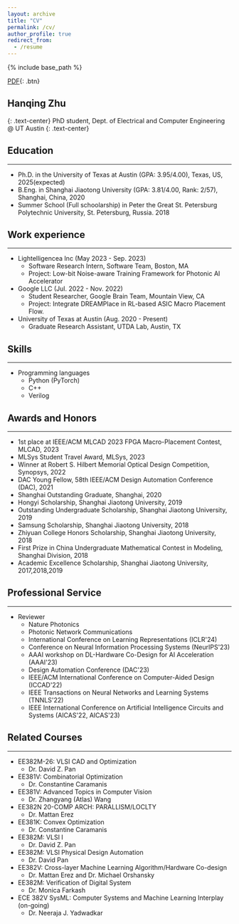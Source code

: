 ```yaml
---
layout: archive
title: "CV"
permalink: /cv/
author_profile: true
redirect_from:
  - /resume
---
```


{% include base_path %}

[PDF](/files/resume/CV_ZHQ_06_2023.pdf){: .btn}

## Hanqing Zhu

{: .text-center}
PhD student, Dept. of Electrical and Computer Engineering @ UT Austin
{: .text-center}

## Education

------

* Ph.D. in the University of Texas at Austin (GPA: 3.95/4.00), Texas, US, 2025(expected)
* B.Eng. in Shanghai Jiaotong University (GPA: 3.81/4.00, Rank: 2/57), Shanghai, China, 2020
* Summer School (Full schoolarship) in Peter the Great St. Petersburg Polytechnic University, St. Petersburg, Russia. 2018

## Work experience

------

* Lightelligencea Inc (May 2023 - Sep. 2023)
  * Software Research Intern, Software Team, Boston, MA
  * Project: Low-bit Noise-aware Training Framework for Photonic AI Accelerator
* Google LLC (Jul. 2022 - Nov. 2022)
  * Student Researcher, Google Brain Team, Mountain View, CA
  * Project: Integrate DREAMPlace in RL-based ASIC Macro Placement Flow.
* University of Texas at Austin (Aug. 2020 - Present)
  * Graduate Research Assistant, UTDA Lab, Austin, TX

## Skills

------

* Programming languages
  * Python (PyTorch)
  * C++
  * Verilog

## Awards and Honors

------
* 1st place at IEEE/ACM MLCAD 2023 FPGA Macro-Placement Contest, MLCAD, 2023
* MLSys Student Travel Award, MLSys, 2023
* Winner at Robert S. Hilbert Memorial Optical Design Competition, Synopsys, 2022
* DAC Young Fellow, 58th IEEE/ACM Design Automation Conference (DAC), 2021
* Shanghai Outstanding Graduate, Shanghai, 2020
* Hongyi Scholarship, Shanghai Jiaotong University, 2019
* Outstanding Undergraduate Scholarship, Shanghai Jiaotong University, 2019
* Samsung Scholarship, Shanghai Jiaotong University, 2018
* Zhiyuan College Honors Scholarship, Shanghai Jiaotong University, 2018
* First Prize in China Undergraduate Mathematical Contest in Modeling, Shanghai Division, 2018
* Academic Excellence Scholarship, Shanghai Jiaotong University, 2017,2018,2019

## Professional Service

------

* Reviewer
  * Nature Photonics
  * Photonic Network Communications
  * International Conference on Learning Representations (ICLR'24)
  * Conference on Neural Information Processing Systems (NeurIPS'23)
  * AAAI workshop on DL-Hardware Co-Design for AI Acceleration (AAAI'23)
  * Design Automation Conference (DAC'23)
  * IEEE/ACM International Conference on Computer-Aided Design (ICCAD'22)
  * IEEE Transactions on Neural Networks and Learning Systems (TNNLS'22)
  * IEEE International Conference on Artificial Intelligence Circuits and Systems (AICAS'22, AICAS'23)

## Related Courses

------

* EE382M-26: VLSI CAD and Optimization
  * Dr. David Z. Pan
* EE381V: Combinatorial Optimization
  * Dr. Constantine Caramanis
* EE381V: Advanced Topics in Computer Vision
  * Dr. Zhangyang (Atlas) Wang
* EE382N 20-COMP ARCH: PARALLISM/LOCLTY
  * Dr. Mattan Erez
* EE381K: Convex Optimization
  * Dr. Constantine Caramanis
* EE382M: VLSI I
  * Dr. David Z. Pan
* EE382M: VLSI Physical Design Automation
  * Dr. David Pan
* EE382V: Cross-layer Machine Learning Algorithm/Hardware Co-design
  * Dr. Mattan Erez and Dr. Michael Orshansky
* EE382M: Verification of Digital System
  * Dr. Monica Farkash
* ECE 382V SysML: Computer Systems and Machine Learning Interplay (on-going)
  * Dr. Neeraja J. Yadwadkar
